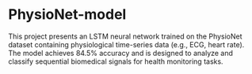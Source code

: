 # PhysioNet-model
This project presents an LSTM neural network trained on the PhysioNet dataset containing physiological time-series data (e.g., ECG, heart rate). The model achieves 84.5% accuracy and is designed to analyze and classify sequential biomedical signals for health monitoring tasks.
